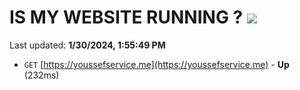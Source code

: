 # IS MY WEBSITE RUNNING ? [![](https://img.shields.io/static/v1?label=Sponsor&message=%E2%9D%A4&logo=GitHub&color=%23fe8e86)](https://github.com/sponsors/<username>)

Last updated: **1/30/2024, 1:55:49 PM**

- `GET` [https://youssefservice.me](https://youssefservice.me) - **Up** (232ms)
